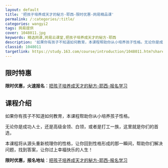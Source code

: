 ```yaml
---
layout: default
title: '把孩子培养成天才的秘方-耶西-限时优惠-网易精品课'
permalink: /:categories/:title/
categories: wangyi2
tags: 网易提供
cover: 1048011.jpg
keywords: 精选网课,网易云课堂,把孩子培养成天才的秘方-耶西
description: '如果你有孩子不知道如何教育，本课程帮助你从小培养孩子性格。无论你是成功人士，还是高级金领、白领，或者是打工一族，这里就是'
classid: 1048011
targetlink: https://study.163.com/course/introduction/1048011.htm?share=1&shareId=1025206652&utm_campaign=share&utm_medium=iphoneShare&utm_source=&utm_u=1025206652
---
```


## 限时特惠

**限时优惠，火速报名**：[把孩子培养成天才的秘方-耶西-报名学习](https://study.163.com/course/introduction/1048011.htm?share=1&shareId=1025206652&utm_campaign=share&utm_medium=iphoneShare&utm_source=&utm_u=1025206652)

## 课程介绍

如果你有孩子不知道如何教育，本课程帮助你从小培养孩子性格。



无论你是成功人士，还是高级金领、白领，或者是打工一族，这里就是你们的首选，



本课程将从源头重新梳理你的性格，让你回到性格形成的那一瞬间，帮助你们解决问题，找到答案，让你过上幸福快乐的人生！

**限时优惠，报名地址**：[把孩子培养成天才的秘方-耶西-报名学习](https://study.163.com/course/introduction/1048011.htm?share=1&shareId=1025206652&utm_campaign=share&utm_medium=iphoneShare&utm_source=&utm_u=1025206652)

